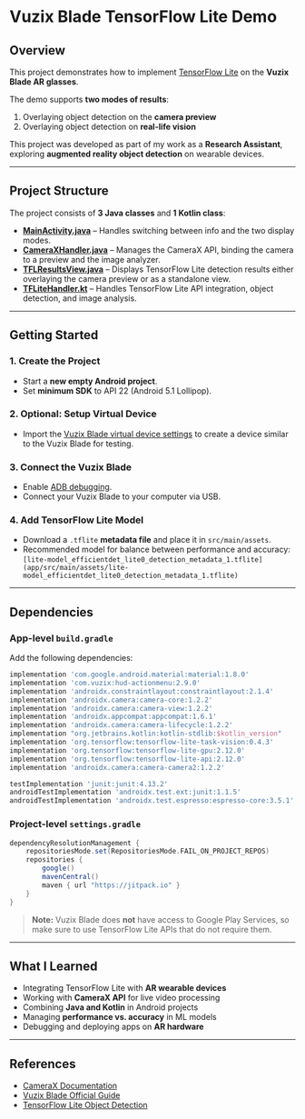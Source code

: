 # Vuzix Blade TensorFlow Lite Demo

## Overview

This project demonstrates how to implement [TensorFlow Lite](https://www.tensorflow.org/lite/android/tutorials/object_detection) on the **Vuzix Blade AR glasses**.

The demo supports **two modes of results**:

1. Overlaying object detection on the **camera preview**
2. Overlaying object detection on **real-life vision**

This project was developed as part of my work as a **Research Assistant**, exploring **augmented reality object detection** on wearable devices.

---

## Project Structure

The project consists of **3 Java classes** and **1 Kotlin class**:

* **[MainActivity.java](app/src/main/java/com/example/vuzixblademachinelearning/MainActivity.java)** – Handles switching between info and the two display modes.
* **[CameraXHandler.java](app/src/main/java/com/example/vuzixblademachinelearning/CameraXHandler.java)** – Manages the CameraX API, binding the camera to a preview and the image analyzer.
* **[TFLResultsView.java](app/src/main/java/com/example/vuzixblademachinelearning/TFLResultsView.java)** – Displays TensorFlow Lite detection results either overlaying the camera preview or as a standalone view.
* **[TFLiteHandler.kt](app/src/main/kotlin/com/example/vuzixblademachinelearning/TFLiteHandler.kt)** – Handles TensorFlow Lite API integration, object detection, and image analysis.

---

## Getting Started

### 1. Create the Project

* Start a **new empty Android project**.
* Set **minimum SDK** to API 22 (Android 5.1 Lollipop).

### 2. Optional: Setup Virtual Device

* Import the [Vuzix Blade virtual device settings](/VuzixBlade.xml) to create a device similar to the Vuzix Blade for testing.

### 3. Connect the Vuzix Blade

* Enable [ADB debugging](https://intercom.help/vuzix/en/articles/5954656-enable-adb-debugging-on-the-vuzix-blade).
* Connect your Vuzix Blade to your computer via USB.

### 4. Add TensorFlow Lite Model

* Download a `.tflite` **metadata file** and place it in `src/main/assets`.
* Recommended model for balance between performance and accuracy:
  `[lite-model_efficientdet_lite0_detection_metadata_1.tflite](app/src/main/assets/lite-model_efficientdet_lite0_detection_metadata_1.tflite)`

---

## Dependencies

### **App-level `build.gradle`**

Add the following dependencies:

```gradle
implementation 'com.google.android.material:material:1.8.0'
implementation 'com.vuzix:hud-actionmenu:2.9.0'
implementation 'androidx.constraintlayout:constraintlayout:2.1.4'
implementation 'androidx.camera:camera-core:1.2.2'
implementation 'androidx.camera:camera-view:1.2.2'
implementation 'androidx.appcompat:appcompat:1.6.1'
implementation 'androidx.camera:camera-lifecycle:1.2.2'
implementation "org.jetbrains.kotlin:kotlin-stdlib:$kotlin_version"
implementation 'org.tensorflow:tensorflow-lite-task-vision:0.4.3'
implementation 'org.tensorflow:tensorflow-lite-gpu:2.12.0'
implementation 'org.tensorflow:tensorflow-lite-api:2.12.0'
implementation 'androidx.camera:camera-camera2:1.2.2'

testImplementation 'junit:junit:4.13.2'
androidTestImplementation 'androidx.test.ext:junit:1.1.5'
androidTestImplementation 'androidx.test.espresso:espresso-core:3.5.1'
```

### **Project-level `settings.gradle`**

```gradle
dependencyResolutionManagement {
    repositoriesMode.set(RepositoriesMode.FAIL_ON_PROJECT_REPOS)
    repositories {
        google()
        mavenCentral()
        maven { url "https://jitpack.io" }
    }
}
```

> **Note:** Vuzix Blade does **not** have access to Google Play Services, so make sure to use TensorFlow Lite APIs that do not require them.

---

## What I Learned

* Integrating TensorFlow Lite with **AR wearable devices**
* Working with **CameraX API** for live video processing
* Combining **Java and Kotlin** in Android projects
* Managing **performance vs. accuracy** in ML models
* Debugging and deploying apps on **AR hardware**

---

## References

* [CameraX Documentation](https://developer.android.com/training/camerax)
* [Vuzix Blade Official Guide](https://intercom.help/vuzix/en/collections/3327366-blade-blade-upgraded)
* [TensorFlow Lite Object Detection](https://www.tensorflow.org/lite/android/tutorials/object_detection)
